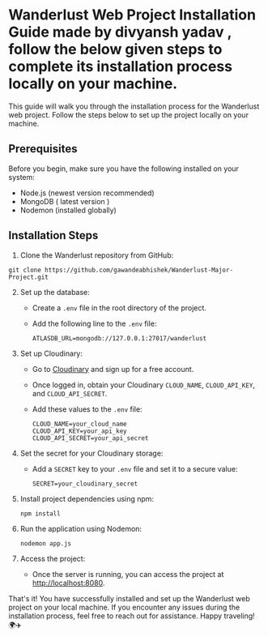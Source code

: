 # Wanderlust Web Project Installation Guide made by divyansh yadav , follow the below given steps to complete its installation process locally on your machine.

This guide will walk you through the installation process for the Wanderlust web project. Follow the steps below to set up the project locally on your machine.

## Prerequisites

Before you begin, make sure you have the following installed on your system:

- Node.js (newest version recommended)
- MongoDB ( latest version )
- Nodemon (installed globally)

## Installation Steps

 1. Clone the Wanderlust repository from GitHub:

   ```
   git clone https://github.com/gawandeabhishek/Wanderlust-Major-Project.git
   ```

2. Set up the database:
   - Create a `.env` file in the root directory of the project.
   - Add the following line to the `.env` file:

     ```
     ATLASDB_URL=mongodb://127.0.0.1:27017/wanderlust
     ```

3. Set up Cloudinary:
   - Go to [Cloudinary](https://cloudinary.com/) and sign up for a free account.
   - Once logged in, obtain your Cloudinary `CLOUD_NAME`, `CLOUD_API_KEY`, and `CLOUD_API_SECRET`.
   - Add these values to the `.env` file:

     ```
     CLOUD_NAME=your_cloud_name
     CLOUD_API_KEY=your_api_key
     CLOUD_API_SECRET=your_api_secret
     ```

4. Set the secret for your Cloudinary storage:
   - Add a `SECRET` key to your `.env` file and set it to a secure value:

     ```
     SECRET=your_cloudinary_secret
     ```

5. Install project dependencies using npm:

   ```
   npm install
   ```

6. Run the application using Nodemon:

   ```
   nodemon app.js
   ```

7. Access the project:
   - Once the server is running, you can access the project at [http://localhost:8080](http://localhost:8080).

That's it! You have successfully installed and set up the Wanderlust web project on your local machine. If you encounter any issues during the installation process, feel free to reach out for assistance. Happy traveling! 🌍✈️
